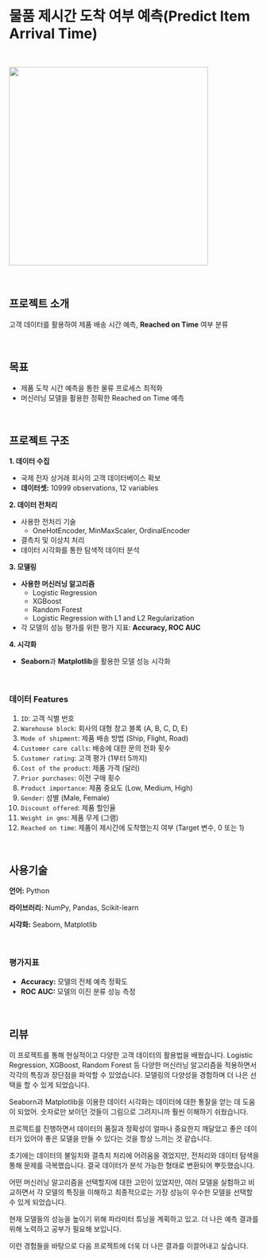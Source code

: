 # 물품 제시간 도착 여부 예측(Predict Item Arrival Time)

<br/>

<code><img height = "400"
src = https://github.com/siilver94/Predict-Item-Arrival-Time/assets/57824945/24f6ffe9-a25d-4fce-9faa-726affa4780e></code>

<br/>


## 프로젝트 소개

고객 데이터를 활용하여 제품 배송 시간 예측, **Reached on Time** 여부 분류

<br/>

## 목표

- 제품 도착 시간 예측을 통한 물류 프로세스 최적화
- 머신러닝 모델을 활용한 정확한 Reached on Time 예측
  
<br/>


## 프로젝트 구조


**1. 데이터 수집**

- 국제 전자 상거래 회사의 고객 데이터베이스 확보
- **데이터셋:** 10999 observations, 12 variables
  
**2. 데이터 전처리**

- 사용한 전처리 기술
  - OneHotEncoder, MinMaxScaler, OrdinalEncoder
- 결측치 및 이상치 처리
- 데이터 시각화를 통한 탐색적 데이터 분석
  
**3. 모델링**

- **사용한 머신러닝 알고리즘**
  - Logistic Regression
  - XGBoost
  - Random Forest
  - Logistic Regression with L1 and L2 Regularization
- 각 모델의 성능 평가를 위한 평가 지표: **Accuracy, ROC AUC**
  
**4. 시각화**

- **Seaborn**과 **Matplotlib**을 활용한 모델 성능 시각화


<br/>


### 데이터 Features

1. `ID`: 고객 식별 번호
2. `Warehouse block`: 회사의 대형 창고 블록 (A, B, C, D, E)
3. `Mode of shipment`: 제품 배송 방법 (Ship, Flight, Road)
4. `Customer care calls`: 배송에 대한 문의 전화 횟수
5. `Customer rating`: 고객 평가 (1부터 5까지)
6. `Cost of the product`: 제품 가격 (달러)
7. `Prior purchases`: 이전 구매 횟수
8. `Product importance`: 제품 중요도 (Low, Medium, High)
9. `Gender`: 성별 (Male, Female)
10. `Discount offered`: 제품 할인율
11. `Weight in gms`: 제품 무게 (그램)
12. `Reached on time`: 제품이 제시간에 도착했는지 여부 (Target 변수, 0 또는 1)

<br/>


## 사용기술

**언어:** Python

**라이브러리:** NumPy, Pandas, Scikit-learn

**시각화:** Seaborn, Matplotlib

<br/>



### 평가지표

- **Accuracy:** 모델의 전체 예측 정확도
- **ROC AUC:** 모델의 이진 분류 성능 측정
  
<br/>


## 리뷰

이 프로젝트를 통해 현실적이고 다양한 고객 데이터의 활용법을 배웠습니다. Logistic Regression, XGBoost, Random Forest 등 다양한 머신러닝 알고리즘을 적용하면서 각각의 특징과 장단점을 파악할 수 있었습니다. 모델링의 다양성을 경험하며 더 나은 선택을 할 수 있게 되었습니다.

Seaborn과 Matplotlib을 이용한 데이터 시각화는 데이터에 대한 통찰을 얻는 데 도움이 되었어. 숫자로만 보이던 것들이 그림으로 그려지니까 훨씬 이해하기 쉬웠습니다.

프로젝트를 진행하면서 데이터의 품질과 정확성이 얼마나 중요한지 깨달았고 좋은 데이터가 있어야 좋은 모델을 만들 수 있다는 것을 항상 느끼는 것 같습니다.

초기에는 데이터의 불일치와 결측치 처리에 어려움을 겪었지만,  전처리와 데이터 탐색을 통해 문제를 극복했습니다. 결국 데이터가 분석 가능한 형태로 변환되어 뿌듯했습니다.

어떤 머신러닝 알고리즘을 선택할지에 대한 고민이 있었지만, 여러 모델을 실험하고 비교하면서 각 모델의 특징을 이해하고 최종적으로는 가장 성능이 우수한 모델을 선택할 수 있게 되었습니다.

현재 모델들의 성능을 높이기 위해 파라미터 튜닝을 계획하고 있고. 더 나은 예측 결과를 위해 노력하고 공부가 필요해 보입니다.

이런 경험들을 바탕으로 다음 프로젝트에 더욱 더 나은 결과를 이끌어내고 싶습니다. 

